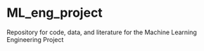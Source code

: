 # ML_eng_project
Repository for code, data, and literature for the Machine Learning Engineering Project
